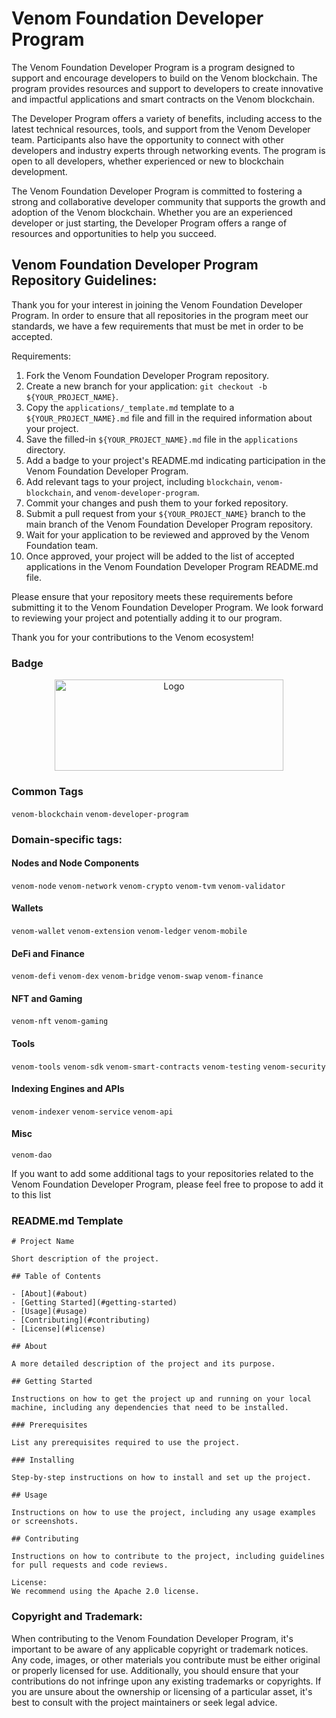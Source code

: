 # Venom Foundation Developer Program

The Venom Foundation Developer Program is a program designed to support and encourage developers to build on the Venom blockchain. The program provides resources and support to developers to create innovative and impactful applications and smart contracts on the Venom blockchain.

The Developer Program offers a variety of benefits, including access to the latest technical resources, tools, and support from the Venom Developer team. Participants also have the opportunity to connect with other developers and industry experts through networking events. The program is open to all developers, whether experienced or new to blockchain development.

The Venom Foundation Developer Program is committed to fostering a strong and collaborative developer community that supports the growth and adoption of the Venom blockchain. Whether you are an experienced developer or just starting, the Developer Program offers a range of resources and opportunities to help you succeed.

## Venom Foundation Developer Program Repository Guidelines:

Thank you for your interest in joining the Venom Foundation Developer Program. In order to ensure that all repositories in the program meet our standards, we have a few requirements that must be met in order to be accepted.

Requirements:

1. Fork the Venom Foundation Developer Program repository.
2. Create a new branch for your application: `git checkout -b ${YOUR_PROJECT_NAME}`.
3. Copy the `applications/_template.md` template to a `${YOUR_PROJECT_NAME}.md` file and fill in the required information about your project.
4. Save the filled-in `${YOUR_PROJECT_NAME}.md` file in the `applications` directory.
5. Add a badge to your project's README.md indicating participation in the Venom Foundation Developer Program.
6. Add relevant tags to your project, including `blockchain`, `venom-blockchain`, and `venom-developer-program`.
7. Commit your changes and push them to your forked repository.
8. Submit a pull request from your `${YOUR_PROJECT_NAME}` branch to the main branch of the Venom Foundation Developer Program repository.
9. Wait for your application to be reviewed and approved by the Venom Foundation team.
10. Once approved, your project will be added to the list of accepted applications in the Venom Foundation Developer Program README.md file.

Please ensure that your repository meets these requirements before submitting it to the Venom Foundation Developer Program. We look forward to reviewing your project and potentially adding it to our program.

Thank you for your contributions to the Venom ecosystem!

### Badge

<p align="center">
  <a href="https://github.com/venom-blockchain/developer-program">
    <img src="https://raw.githubusercontent.com/venom-blockchain/developer-program/main/vf-dev-program.png" alt="Logo" width="366.8" height="146.4">
  </a>
</p>

### Common Tags

`venom-blockchain` `venom-developer-program`

### Domain-specific tags:

#### Nodes and Node Components

`venom-node` `venom-network` `venom-crypto` `venom-tvm` `venom-validator`

#### Wallets

`venom-wallet` `venom-extension` `venom-ledger` `venom-mobile`

#### DeFi and Finance

`venom-defi` `venom-dex` `venom-bridge` `venom-swap` `venom-finance`

#### NFT and Gaming

`venom-nft` `venom-gaming`

#### Tools

`venom-tools` `venom-sdk` `venom-smart-contracts` `venom-testing` `venom-security`

#### Indexing Engines and APIs

`venom-indexer` `venom-service` `venom-api`

#### Misc

`venom-dao`

If you want to add some additional tags to your repositories related to the Venom Foundation Developer Program, please feel free to propose to add it to this list

### README.md Template

```
# Project Name

Short description of the project.

## Table of Contents

- [About](#about)
- [Getting Started](#getting-started)
- [Usage](#usage)
- [Contributing](#contributing)
- [License](#license)

## About

A more detailed description of the project and its purpose.

## Getting Started

Instructions on how to get the project up and running on your local machine, including any dependencies that need to be installed.

### Prerequisites

List any prerequisites required to use the project.

### Installing

Step-by-step instructions on how to install and set up the project.

## Usage

Instructions on how to use the project, including any usage examples or screenshots.

## Contributing

Instructions on how to contribute to the project, including guidelines for pull requests and code reviews.

License:
We recommend using the Apache 2.0 license.
```

### Copyright and Trademark:

When contributing to the Venom Foundation Developer Program, it's important to be aware of any applicable copyright or trademark notices. Any code, images, or other materials you contribute must be either original or properly licensed for use. Additionally, you should ensure that your contributions do not infringe upon any existing trademarks or copyrights. If you are unsure about the ownership or licensing of a particular asset, it's best to consult with the project maintainers or seek legal advice.
